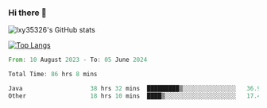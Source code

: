 ### Hi there 👋

<!--
**lxy35326/lxy35326** is a ✨ _special_ ✨ repository because its `README.md` (this file) appears on your GitHub profile.

Here are some ideas to get you started:

- 🔭 I’m currently working on ...
- 🌱 I’m currently learning ...
- 👯 I’m looking to collaborate on ...
- 🤔 I’m looking for help with ...
- 💬 Ask me about ...
- 📫 How to reach me: ...
- 😄 Pronouns: ...
- ⚡ Fun fact: ...
-->

![lxy35326's GitHub stats](https://github-readme-stats.vercel.app/api?username=lxy35326&show_icons=true)

[![Top Langs](https://github-readme-stats.vercel.app/api/top-langs/?username=anuraghazra&layout=compact)](https://github.com/anuraghazra/github-readme-stats)

<!--START_SECTION:waka-->

```rust
From: 10 August 2023 - To: 05 June 2024

Total Time: 86 hrs 8 mins

Java                   38 hrs 32 mins  █████████▒░░░░░░░░░░░░░░░   36.94 %
Other                  18 hrs 10 mins  ████▒░░░░░░░░░░░░░░░░░░░░   17.42 %
```

<!--END_SECTION:waka-->
